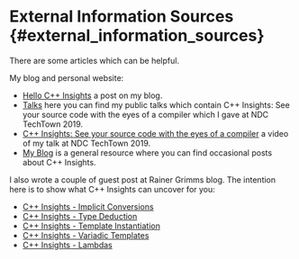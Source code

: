 # External Information Sources {#external_information_sources}

There are some articles which can be helpful.

My blog and personal website:

* [Hello C++ Insights](https://andreasfertig.com/blog/2019/03/hello-cpp-insights/) a post on my blog.
* [Talks](https://andreasfertig.com/talks/) here you can find my public talks which contain C++ Insights: See your source code with the eyes of a compiler which I gave at NDC TechTown 2019.
* [C++ Insights: See your source code with the eyes of a compiler](https://www.youtube.com/watch?v=VJ6ZvDRYzNE) a video of my talk at NDC TechTown 2019.
* [My Blog](https://andreasfertig.com/blog/) is a general resource where you can find occasional posts about C++ Insights.


I also wrote a couple of guest post at Rainer Grimms blog. The intention here is to show what C++ Insights can uncover
for you:

* [C++ Insights - Implicit Conversions](http://www.modernescpp.com/index.php/c-insights-conversions)
* [C++ Insights - Type Deduction](http://www.modernescpp.com/index.php/c-insights-type-deduction)
* [C++ Insights - Template Instantiation](http://www.modernescpp.com/index.php/c-insights-template-instantiation)
* [C++ Insights - Variadic Templates](http://www.modernescpp.com/index.php/c-insights-variadic-templates)
* [C++ Insights - Lambdas](http://www.modernescpp.com/index.php/c-insights-lambdas)


